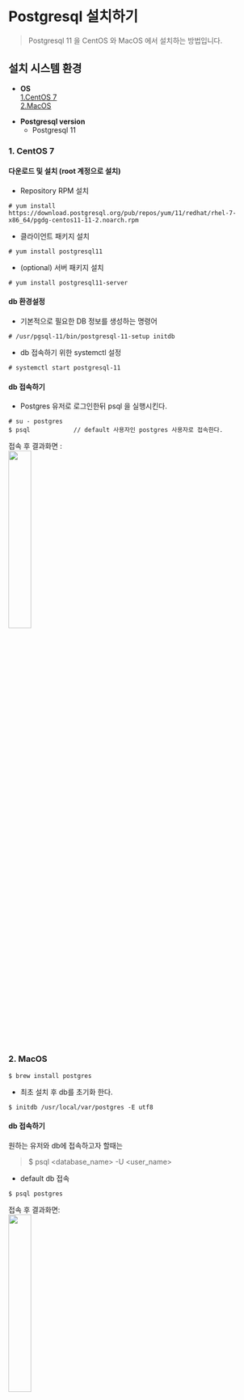 # Postgresql 설치하기
> Postgresql 11 을 CentOS 와 MacOS 에서 설치하는 방법입니다.
## 설치 시스템 환경 
- **OS**  
    [1.CentOS 7](#1.-CentOS-7)  
    [2.MacOS](#2.-MacOS)

* **Postgresql version**
    * Postgresql 11

### 1. CentOS 7
#### 다운로드 및 설치 (root 계정으로 설치)  
* Repository RPM 설치
```
# yum install https://download.postgresql.org/pub/repos/yum/11/redhat/rhel-7-x86_64/pgdg-centos11-11-2.noarch.rpm
```
* 클라이언트 패키지 설치
```
# yum install postgresql11
```
* (optional) 서버 패키지 설치
```
# yum install postgresql11-server
```
#### db 환경설정
* 기본적으로 필요한 DB 정보를 생성하는 명령어
```
# /usr/pgsql-11/bin/postgresql-11-setup initdb
```
* db 접속하기 위한 systemctl 설정
```
# systemctl start postgresql-11
```
#### db 접속하기
* Postgres 유저로 로그인한뒤 psql 을 실행시킨다.
```
# su - postgres
$ psql            // default 사용자인 postgres 사용자로 접속한다.
```
접속 후 결과화면 :  
<img src="/Users/jin/Documents/dev/databases_guide/postgresql/images/3.png" width="30%"> 

### 2. MacOS
```
$ brew install postgres
```
* 최초 설치 후 db를 초기화 한다.
```
$ initdb /usr/local/var/postgres -E utf8
```
#### db 접속하기
원하는 유저와 db에 접속하고자 할때는   
 >$ psql <database_name> -U <user_name>
 * default db 접속
```
$ psql postgres
```
접속 후 결과화면:  
<img src="/Users/jin/Documents/dev/databases_guide/postgresql/images/4.png" width="30%">




